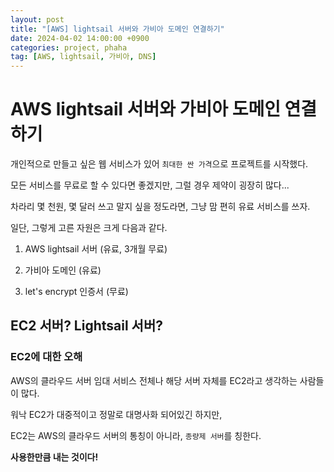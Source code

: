 ```yaml
---
layout: post
title: "[AWS] lightsail 서버와 가비아 도메인 연결하기"
date: 2024-04-02 14:00:00 +0900
categories: project, phaha
tag: [AWS, lightsail, 가비아, DNS]
---
```


# AWS lightsail 서버와 가비아 도메인 연결하기

개인적으로 만들고 싶은 웹 서비스가 있어 `최대한 싼 가격`으로 프로젝트를 시작했다.

모든 서비스를 무료로 할 수 있다면 좋겠지만, 그럴 경우 제약이 굉장히 많다...

차라리 몇 천원, 몇 달러 쓰고 말지 싶을 정도라면, 그냥 맘 편히 유료 서비스를 쓰자.

일단, 그렇게 고른 자원은 크게 다음과 같다.

1. AWS lightsail 서버 (유료, 3개월 무료)

2. 가비아 도메인 (유료)

3. let's encrypt 인증서 (무료)

## EC2 서버? Lightsail 서버?

### EC2에 대한 오해

AWS의 클라우드 서버 임대 서비스 전체나 해당 서버 자체를 EC2라고 생각하는 사람들이 많다.

워낙 EC2가 대중적이고 정말로 대명사화 되어있긴 하지만,

EC2는 AWS의 클라우드 서버의 통칭이 아니라, `종량제 서버`를 칭한다.

**사용한만큼 내는 것이다!**